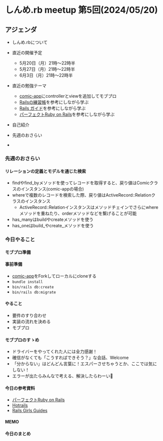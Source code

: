 # しんめ.rb meetup 第5回(2024/05/20)

## アジェンダ

- しんめ.rbについて
- 直近の開催予定
  - 5月20日（月）21時〜22時半
  - 5月27日（月）21時〜22時半
  - 6月3日（月）21時〜22時半

- 直近の勉強テーマ
  - [comic-app](https://github.com/shinmerb/comic-app)にcontrollerとviewを追加してモブプロ
  - [Railsの練習帳](https://zenn.dev/igaiga/books/rails-practice-note/viewer/preface)を参考にしながら学ぶ
  - [Rails ガイド](https://railsguides.jp/active_record_basics.html)を参考にしながら学ぶ
  - [パーフェクトRuby on Rails](https://gihyo.jp/book/2020/978-4-297-11462-6)を参考にしながら学ぶ
- 自己紹介
- 先週のおさらい
-

### 先週のおさらい

#### リレーションの定義とモデルを通じた検索

- findやfind_byメソッドを使ってレコードを取得すると、戻り値はComicクラスのインスタンス(comic-appの場合)
- whereで複数のレコードを検索した際、戻り値はActiveRecord::Relationクラスのインスタンス
  - ActiveRecord::Relationインスタンスはメソッドチェインでさらにwhereメソッドを重ねたり、orderメソッドなどを繋げることが可能
- has_manyはbuildやcreateメソッドを使う
- has_oneはbuild_やcreate_メソッドを使う

### 今日やること

#### モブプロ準備

#### 事前準備

- [comic-app](https://github.com/shinmerb/comic-app)をForkしてローカルにcloneする
- `bundle install`
- `bin/rails db:create`
- `bin/rails db:migrate`

#### やること

- 要件のすり合わせ
- 実装の流れを決める
- モブプロ

#### モブプロのすゝめ

- ドライバーをやってくれた人には全力感謝！
- 確信がなくても「こうすればできそう？」な会話、Welcome
- 「分からない」はどんどん言葉に！エスパーさせちゃうとか、ここでは気にしない！
- エラーが出たらみんなで考える、解決したらわーい🙌

#### 今日の参考資料

- [パーフェクトRuby on Rails](https://gihyo.jp/book/2020/978-4-297-11462-6)
- [Hotrails](https://www.hotrails.dev/turbo-rails/crud-controller-ruby-on-rails)
- [Rails Girls Guides](https://railsgirls.jp/)

#### MEMO

#### 今日のまとめ
